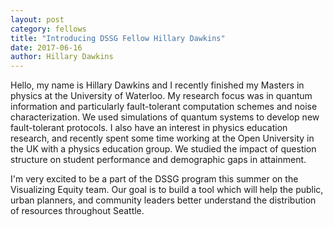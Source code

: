 ```yaml
---
layout: post
category: fellows
title: "Introducing DSSG Fellow Hillary Dawkins"
date: 2017-06-16
author: Hillary Dawkins
---
```


Hello, my name is Hillary Dawkins and I recently finished my Masters in physics at the University of Waterloo. My research focus was in quantum information and particularly fault-tolerant computation schemes and noise characterization. We used simulations of quantum systems to develop new fault-tolerant protocols. I also have an interest in physics education research, and recently spent some time working at the Open University in the UK with a physics education group. We studied the impact of question structure on student performance and demographic gaps in attainment. 

I'm very excited to be a part of the DSSG program this summer on the Visualizing Equity team. Our goal is to build a tool which will help the public, urban planners, and community leaders better understand the distribution of resources throughout Seattle. 
